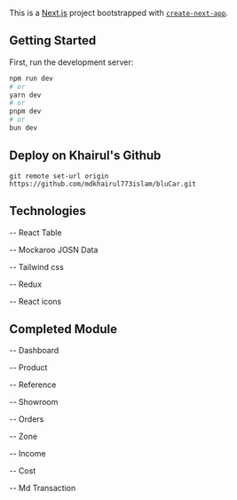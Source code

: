 This is a [Next.js](https://nextjs.org/) project bootstrapped with [`create-next-app`](https://github.com/vercel/next.js/tree/canary/packages/create-next-app).

## Getting Started

First, run the development server:

```bash
npm run dev
# or
yarn dev
# or
pnpm dev
# or
bun dev
```
## Deploy on Khairul's Github

```
git remote set-url origin https://github.com/mdkhairul773islam/bluCar.git

```

## Technologies

-- React Table

-- Mockaroo JOSN Data

-- Tailwind css

-- Redux

-- React icons

## Completed Module

-- Dashboard

-- Product

-- Reference

-- Showroom

-- Orders

-- Zone

-- Income

-- Cost

-- Md Transaction

